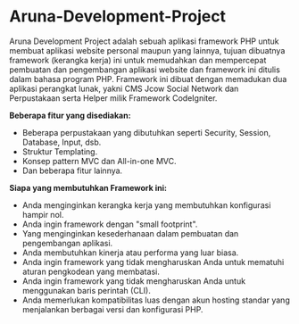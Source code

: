 # Aruna-Development-Project
Aruna Development Project adalah sebuah aplikasi framework PHP untuk membuat aplikasi website personal maupun yang lainnya, tujuan dibuatnya framework (kerangka kerja) ini untuk memudahkan dan mempercepat pembuatan dan pengembangan aplikasi website dan framework ini ditulis dalam bahasa program PHP. Framework ini dibuat dengan memadukan dua aplikasi perangkat lunak, yakni CMS Jcow Social Network dan Perpustakaan serta Helper milik Framework CodeIgniter.





**Beberapa fitur yang disediakan:**

* Beberapa perpustakaan yang dibutuhkan seperti Security, Session, Database, Input, dsb.
* Struktur Templating.
* Konsep pattern MVC dan All-in-one MVC.
* Dan beberapa fitur lainnya.

  

  

**Siapa yang membutuhkan Framework ini:**

* Anda menginginkan kerangka kerja yang membutuhkan konfigurasi hampir nol.
* Anda ingin framework dengan "small footprint".
* Yang menginginkan kesederhanaan dalam pembuatan dan pengembangan aplikasi.
* Anda membutuhkan kinerja atau performa yang luar biasa.
* Anda ingin framework yang tidak mengharuskan Anda untuk mematuhi aturan pengkodean yang membatasi.
* Anda ingin framework yang tidak mengharuskan Anda untuk menggunakan baris perintah (CLI).
* Anda memerlukan kompatibilitas luas dengan akun hosting standar yang menjalankan berbagai versi dan konfigurasi PHP.